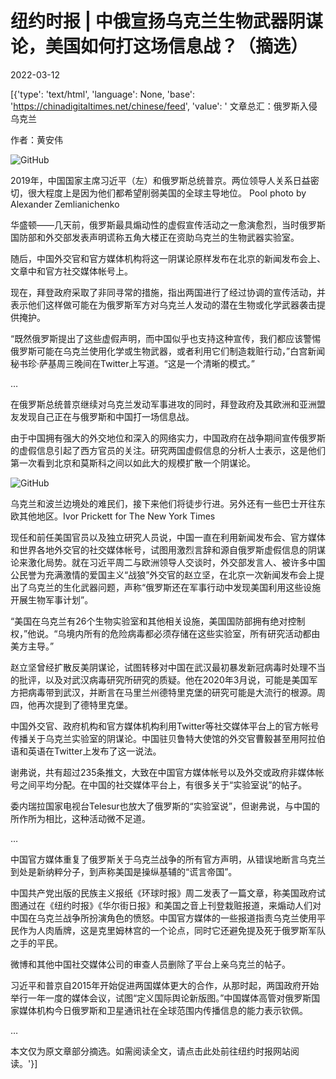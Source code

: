 # 纽约时报 | 中俄宣扬乌克兰生物武器阴谋论，美国如何打这场信息战？（摘选）

2022-03-12

[{'type': 'text/html', 'language': None, 'base': 'https://chinadigitaltimes.net/chinese/feed', 'value': ' 文章总汇：俄罗斯入侵乌克兰

作者：黄安伟

![GitHub](https://chinadigitaltimes.net/chinese/files/2022/03/image-1647053327852.png)

2019年，中国国家主席习近平（左）和俄罗斯总统普京。两位领导人关系日益密切，很大程度上是因为他们都希望削弱美国的全球主导地位。 Pool photo by Alexander Zemlianichenko

华盛顿——几天前，俄罗斯最具煽动性的虚假宣传活动之一愈演愈烈，当时俄罗斯国防部和外交部发表声明谎称五角大楼正在资助乌克兰的生物武器实验室。

随后，中国外交官和官方媒体机构将这一阴谋论原样发布在北京的新闻发布会上、文章中和官方社交媒体帐号上。

现在，拜登政府采取了非同寻常的措施，指出两国进行了经过协调的宣传活动，并表示他们这样做可能在为俄罗斯军方对乌克兰人发动的潜在生物或化学武器袭击提供掩护。

“既然俄罗斯提出了这些虚假声明，而中国似乎也支持这种宣传，我们都应该警惕俄罗斯可能在乌克兰使用化学或生物武器，或者利用它们制造栽赃行动，”白宫新闻秘书珍·萨基周三晚间在Twitter上写道。“这是一个清晰的模式。”

&#8230;

在俄罗斯总统普京继续对乌克兰发动军事进攻的同时，拜登政府及其欧洲和亚洲盟友发现自己正在与俄罗斯和中国打一场信息战。

由于中国拥有强大的外交地位和深入的网络实力，中国政府在战争期间宣传俄罗斯的虚假信息引起了西方官员的关注。研究两国虚假信息的分析人士表示，这是他们第一次看到北京和莫斯科之间以如此大的规模扩散一个阴谋论。

![GitHub](https://chinadigitaltimes.net/chinese/files/2022/03/post-678107-622c0d30061cd.)

乌克兰和波兰边境处的难民们，接下来他们将徒步行进。另外还有一些巴士开往东欧其他地区。Ivor Prickett for The New York Times

现任和前任美国官员以及独立研究人员说，中国一直在利用新闻发布会、官方媒体和世界各地外交官的社交媒体帐号，试图用激烈言辞和源自俄罗斯虚假信息的阴谋论来激化局势。就在习近平周二与欧洲领导人交谈时，外交部发言人、被许多中国公民誉为充满激情的爱国主义“战狼”外交官的赵立坚，在北京一次新闻发布会上提出了乌克兰的生化武器问题，声称“俄罗斯还在军事行动中发现美国利用这些设施开展生物军事计划”。

“美国在乌克兰有26个生物实验室和其他相关设施，美国国防部拥有绝对控制权，”他说。“乌境内所有的危险病毒都必须存储在这些实验室，所有研究活动都由美方主导。”

赵立坚曾经扩散反美阴谋论，试图转移对中国在武汉最初暴发新冠病毒时处理不当的批评，以及对武汉病毒研究所研究的质疑。他在2020年3月说，可能是美国军方把病毒带到武汉，并断言在马里兰州德特里克堡的研究可能是大流行的根源。周四，他再次提到了德特里克堡。

中国外交官、政府机构和官方媒体机构利用Twitter等社交媒体平台上的官方帐号传播关于乌克兰实验室的阴谋论。中国驻贝鲁特大使馆的外交官曹毅甚至用阿拉伯语和英语在Twitter上发布了这一说法。

谢弗说，共有超过235条推文，大致在中国官方媒体帐号以及外交或政府非媒体帐号之间平均分配。在中国的社交媒体平台上，有很多关于“实验室说”的帖子。

委内瑞拉国家电视台Telesur也放大了俄罗斯的“实验室说”，但谢弗说，与中国的所作所为相比，这种活动微不足道。

&#8230;

中国官方媒体重复了俄罗斯关于乌克兰战争的所有官方声明，从错误地断言乌克兰到处是新纳粹分子，到声称美国是操纵基辅的“谎言帝国”。

中国共产党出版的民族主义报纸《环球时报》周二发表了一篇文章，称美国政府试图通过在《纽约时报》《华尔街日报》和美国之音上刊登栽赃报道，来煽动人们对中国在乌克兰战争所扮演角色的愤怒。中国官方媒体的一些报道指责乌克兰使用平民作为人肉盾牌，这是克里姆林宫的一个论点，同时它还避免提及死于俄罗斯军队之手的平民。

微博和其他中国社交媒体公司的审查人员删除了平台上亲乌克兰的帖子。

习近平和普京自2015年开始促进两国媒体更大的合作，从那时起，两国政府开始举行一年一度的媒体会议，试图“定义国际舆论新版图。”中国媒体高管对俄罗斯国家媒体机构今日俄罗斯和卫星通讯社在全球范围内传播信息的能力表示钦佩。

&#8230;

本文仅为原文章部分摘选。如需阅读全文，请点击此处前往纽约时报网站阅读。'}]